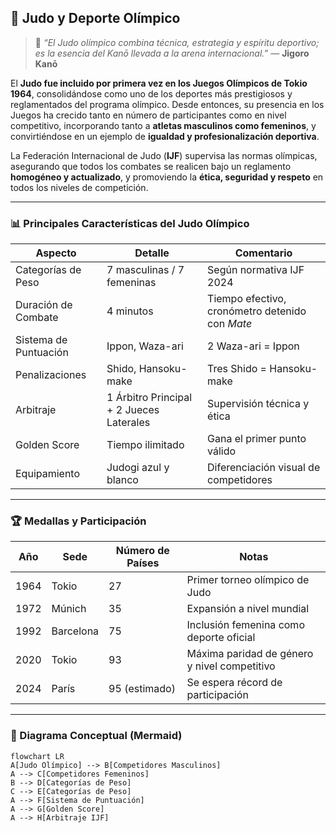 ## 🥇 Judo y Deporte Olímpico

> 💬 *“El Judo olímpico combina técnica, estrategia y espíritu deportivo; es la esencia del Kanō llevada a la arena internacional.”* — **Jigoro Kanō**

El **Judo fue incluido por primera vez en los Juegos Olímpicos de Tokio 1964**, consolidándose como uno de los deportes más prestigiosos y reglamentados del programa olímpico. Desde entonces, su presencia en los Juegos ha crecido tanto en número de participantes como en nivel competitivo, incorporando tanto a **atletas masculinos como femeninos**, y convirtiéndose en un ejemplo de **igualdad y profesionalización deportiva**.

La Federación Internacional de Judo (**IJF**) supervisa las normas olímpicas, asegurando que todos los combates se realicen bajo un reglamento **homogéneo y actualizado**, y promoviendo la **ética, seguridad y respeto** en todos los niveles de competición.

---

### 📊 Principales Características del Judo Olímpico

| Aspecto | Detalle | Comentario |
|---------|--------|------------|
| Categorías de Peso | 7 masculinas / 7 femeninas | Según normativa IJF 2024 |
| Duración de Combate | 4 minutos | Tiempo efectivo, cronómetro detenido con *Mate* |
| Sistema de Puntuación | Ippon, Waza-ari | 2 Waza-ari = Ippon |
| Penalizaciones | Shido, Hansoku-make | Tres Shido = Hansoku-make |
| Arbitraje | 1 Árbitro Principal + 2 Jueces Laterales | Supervisión técnica y ética |
| Golden Score | Tiempo ilimitado | Gana el primer punto válido |
| Equipamiento | Judogi azul y blanco | Diferenciación visual de competidores |

---

### 🏆 Medallas y Participación

| Año | Sede | Número de Países | Notas |
|-----|------|-----------------|-------|
| 1964 | Tokio | 27 | Primer torneo olímpico de Judo |
| 1972 | Múnich | 35 | Expansión a nivel mundial |
| 1992 | Barcelona | 75 | Inclusión femenina como deporte oficial |
| 2020 | Tokio | 93 | Máxima paridad de género y nivel competitivo |
| 2024 | París | 95 (estimado) | Se espera récord de participación |

---

### 🧠 Diagrama Conceptual (Mermaid)

```mermaid
flowchart LR
A[Judo Olímpico] --> B[Competidores Masculinos]
A --> C[Competidores Femeninos]
B --> D[Categorías de Peso]
C --> E[Categorías de Peso]
A --> F[Sistema de Puntuación]
A --> G[Golden Score]
A --> H[Arbitraje IJF]
